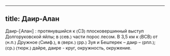 
---
title: Даир-Алан
---
Даир-⟦Алан⟧
: протянувшийся к ⦅СЗ⦆ плосковершинный выступ Долгоруковской яйлы; в ⦅сев.⦆ части порос лесом. В 3,5 км к ⦅ВСВ⦆ от ⦅н.п.⦆ Дружное ⦅Симф.⦆, в ⦅верх.⦆ ⦅рр.⦆ Зуя и Бештерек – даир – ⦅рпл.⦆; ⦅ср.⦆ ⦅тюрк.⦆ дайре, даире - круг, окружность, окружение.
